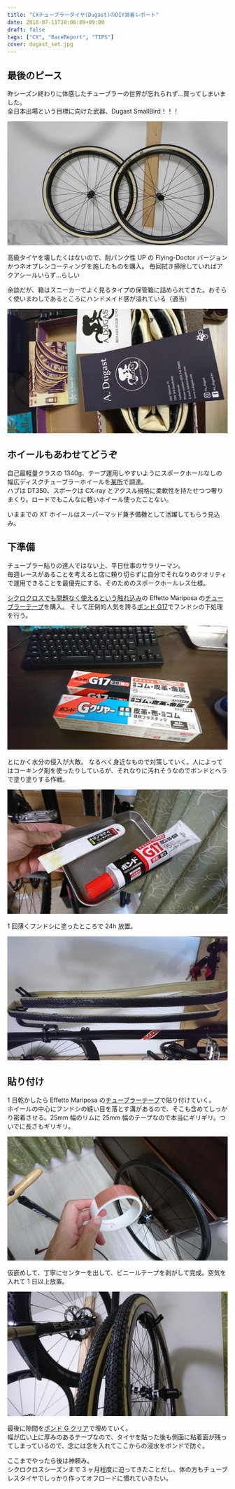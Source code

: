 ```yaml
---
title: "CXチューブラータイヤ(Dugast)のDIY装着レポート"
date: 2018-07-11T20:06:09+09:00
draft: false
tags: ["CX", "RaceReport", "TIPS"]
cover: dugast_set.jpg
---
```


## 最後のピース

昨シーズン終わりに体感したチューブラーの世界が忘れられず…買ってしまいました。\
全日本出場という目標に向けた武器、Dugast SmallBird！！！

![image](dugast_set.jpg)

高級タイヤを壊したくはないので、耐パンク性 UP の Flying-Doctor バージョンかつネオプレンコーティングを施したものを購入。
毎回拭き掃除していればアクアシールいらず…らしい

余談だが、箱はスニーカーでよく見るタイプの保管箱に詰められてきた。おそらく使いまわしであるところにハンドメイド感が溢れている（適当）

![image](dugast.jpg)

## ホイールもあわせてどうぞ

自己最軽量クラスの 1340g、テープ運用しやすいようにスポークホールなしの幅広ディスクチューブラーホイールを[某所](http://s.click.aliexpress.com/e/tBPPyd2)で調達。\
ハブは DT350、スポークは CX-ray とアクスル規格に柔軟性を持たせつつ奢りまくり。ロードでもこんなに軽いホイール使ったことない。

いままでの XT ホイールはスーパーマッド兼予備機として活躍してもらう見込み。

## 下準備

チューブラー貼りの達人ではない上、平日仕事のサラリーマン。\
毎週レースがあることを考えると店に頼り切らずに自分でそれなりのクオリティで運用できることを最優先にする、そのためのスポークホールレス仕様。

[シクロクロスでも問題なく使えるという触れ込み](https://www.cyclowired.jp/lifenews/node/191669)の Effetto Mariposa の[チューブラーテープ](https://amzn.to/2u8o89K)を購入。
そして圧倒的人気を誇る[ボンド G17](https://amzn.to/2JeDVs9)でフンドシの下処理を行う。

![image](bonds.jpg)

とにかく水分の侵入が大敵。
なるべく身近なもので対策していく。人によってはコーキング剤を使ったりしているが、それなりに汚れそうなのでボンドとヘラで塗り塗りする作戦。

![image](hera.jpg)

1 回薄くフンドシに塗ったところで 24h 放置。

![image](tyre_dry.jpg)

## 貼り付け

1 日乾かしたら Effetto Mariposa の[チューブラーテープ](https://amzn.to/2u8o89K)で貼り付けていく。\
ホイールの中心にフンドシの縫い目を落とす溝があるので、そこも含めてしっかり密着させる。25mm 幅のリムに 25mm 幅のテープなので本当にギリギリ。ついでに長さもギリギリ。

![image](tape_left.jpg)

仮嵌めして、丁寧にセンターを出して、ビニールテープを剥がして完成。空気を入れて 1 日以上放置。

![image](tyre_complete.jpg)

最後に隙間を[ボンド G クリア](https://amzn.to/2KQCPII)で埋めていく。\
幅が広い上に厚みのあるテープなので、タイヤを貼った後も側面に粘着面が残ってしまっているので、念には念を入れてここからの浸水をボンドで防ぐ。

ここまでやったら後は神頼み。\
シクロクロスシーズンまで 3 ヶ月程度に迫ってきたことだし、体の方もチューブレスタイヤでしっかり作ってオフロードに慣れていきたい。

<LinkBox isAmazonLink url="http://www.amazon.co.jp/exec/obidos/ASIN/B071S9F8ZM/gensobunya-22/ref=nosim/" />
